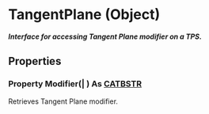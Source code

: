 # TangentPlane (Object)

**_Interface for accessing Tangent Plane modifier on a TPS._**

## Properties

### Property **Modifier**(| ) As [CATBSTR](../System/typedef_CATBSTR_8129.md)

   Retrieves Tangent Plane modifier.